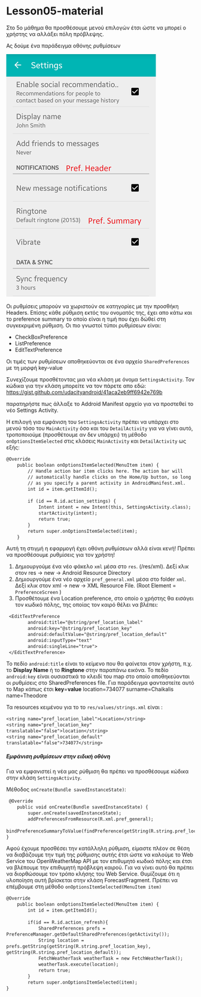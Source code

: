 # Lesson05-material

Στο 5ο μάθημα θα προσθέσουμε μενού επιλογών έτσι ώστε να μπορεί ο χρήστης να αλλάξει πόλη πρόβλεψης. 

Ας δούμε ένα παράδειγμα οθόνης ρυθμίσεων

![Pref screen](https://github.com/UomMobileDevelopment/Lesson05-material/blob/master/preferences.png)

Οι ρυθμίσεις μπορούν να χωριστούν σε κατηγορίες με την προσθήκη Headers. Επίσης κάθε ρύθμιση εκτός του ονοματός της, έχει απο κάτω και το preference summary το οποίο είναι η τιμή που έχει δώθεί στη συγκεκριμένη ρύθμιση. 
Οι πιο γνωστοί τύποι ρυθμίσεων είναι:

- CheckBoxPreference
- ListPreference
- EditTextPreference

Οι τιμές των ρυθμίσεων αποθηκεύονται σε ένα αρχείο ```SharedPreferences``` με τη μορφή key-value


Συνεχίζουμε προσθέτοντας μια νέα κλάση με όνομα ```SettingsActivity```. Τον κώδικα για την κλάση μπορείτε να τον πάρετε απο εδώ: 
https://gist.github.com/udacityandroid/41aca2eb9ff6942e769b

παρατηρήστε πως άλλαξε το Addroid Manifest αρχείο για να προστεθεί το νέο Settings Activity.

Η επιλογή για εμφάνιση του ``SettingsActivity`` πρέπει να υπάρχει στο μενού τόσο του ``MainActivity`` όσο και του ``DetailActivity``
για να γίνει αυτό, τροποποιούμε (προσθέτουμε αν δεν υπάρχει) τη μέθοδο ``onOptionsItemSelected`` στις κλάσεις  ``MainActivity``  και  ``DetailActivity`` ως εξής:

```
@Override
    public boolean onOptionsItemSelected(MenuItem item) {
        // Handle action bar item clicks here. The action bar will
        // automatically handle clicks on the Home/Up button, so long
        // as you specify a parent activity in AndroidManifest.xml.
        int id = item.getItemId();

        if (id == R.id.action_settings) {
            Intent intent = new Intent(this, SettingsActivity.class);
            startActivity(intent);
            return true;
        }
        return super.onOptionsItemSelected(item);
    }
```

Αυτή τη στιγμή η εφαρμογή έχει οθόνη ρυθμίσεων αλλά είναι κενή! Πρέπει να προσθέσουμε ρυθμίσεις για τον χρήστη!

1. Δημιουργούμε ένα νέο φάκελο ``xml`` μέσα στο ``res``. (/res/xml). Δεξί κλικ στον res -> new -> Android Resource Directory
2. Δημιουργούμε ένα νέο αρχείο ``pref_general.xml`` μέσα στο folder ``xml``. Δεξί κλικ στον xml -> new -> XML Resource File. 
(Root Element = ```PreferenceScreen``` )
3. Προσθέτουμε ένα Location preference, στο οποίο ο χρήστης θα εισάγει τον κωδικό πόλης, της οποίας τον καιρό θέλει να βλέπει: 
```
 <EditTextPreference
        android:title="@string/pref_location_label"
        android:key="@string/pref_location_key"
        android:defaultValue="@string/pref_location_default"
        android:inputType="text"
        android:singleLine="true">
 </EditTextPreference>
```
Το πεδίο ``android:title`` είναι το κείμενο που θα φαίνεται στον χρήστη, π.χ. το **Display Name** ή το **Ringtone** στην παραπάνω εικόνα. 
Το πεδίο ``android:key`` είναι ουσιαστικά το κλειδί του map στο οποίο αποθηκεύονται οι ρυθμίσεις στο SharedPreferences file. Για παράδειγμα φανταστείτε αυτό το Map κάπως έτσι
__key__=__value__
location=734077
surname=Chaikalis
name=Theodore

Τα resources κειμένου για το το ``res/values/strings.xml`` είναι : 

```
<string name="pref_location_label">Location</string>
<string name="pref_location_key" translatable="false">location</string>
<string name="pref_location_default" translatable="false">734077</string>
```

##### Εμφάνιση ρυθμίσεων στην ειδική οθόνη

Για να εμφανιστεί η νέα μας ρύθμιση θα πρέπει να προσθέσουμε κώδικα στην κλάση ``SettingsActivity``.

Μέθοδος ``onCreate(Bundle savedInstanceState)``:

```
 @Override
    public void onCreate(Bundle savedInstanceState) {
        super.onCreate(savedInstanceState);
        addPreferencesFromResource(R.xml.pref_general);
        bindPreferenceSummaryToValue(findPreference(getString(R.string.pref_location_key)));
}
```

Αφού έχουμε προσθέσει την κατάλληλη ρύθμιση, είμαστε πλέον σε θέση να διαβάζουμε την τιμή της ρύθμισης αυτής έτσι ώστε να καλούμε το Web Service του OpenWeatherMap API με τον επιθυμητό κωδικό πόλης και έτσι να βλέπουμε την επιθυμητή πρόβλεψη καιρού. 
Για να γίνει αυτό θα πρέπει να διορθώσουμε τον τρόπο κλήσης του Web Service. Θυμίζουμε ότι η υλοποίηση αυτή βρίσκεται στην κλάση ForecastFragment. Πρέπει να επέμβουμε στη μέθοδο ``onOptionsItemSelected(MenuItem item) ``

```
@Override
    public boolean onOptionsItemSelected(MenuItem item) {
        int id = item.getItemId();

        if(id == R.id.action_refresh){
            SharedPreferences prefs = PreferenceManager.getDefaultSharedPreferences(getActivity());
            String location = prefs.getString(getString(R.string.pref_location_key), getString(R.string.pref_location_default));
            FetchWeatherTask weatherTask = new FetchWeatherTask();
            weatherTask.execute(location);
            return true;
        }
        return super.onOptionsItemSelected(item);
}
```
